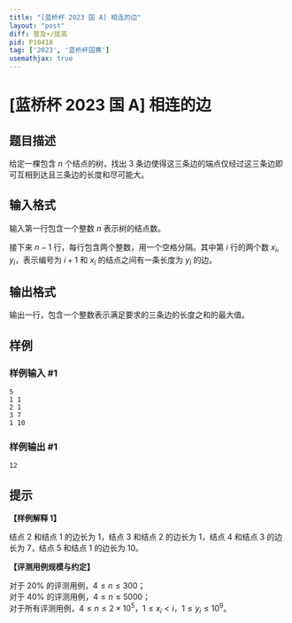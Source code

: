 ```yaml
---
title: "[蓝桥杯 2023 国 A] 相连的边"
layout: "post"
diff: 普及+/提高
pid: P10418
tag: ['2023', '蓝桥杯国赛']
usemathjax: true
---
```


# [蓝桥杯 2023 国 A] 相连的边
## 题目描述

给定一棵包含 $n$ 个结点的树，找出 $3$ 条边使得这三条边的端点仅经过这三条边即可互相到达且三条边的长度和尽可能大。
## 输入格式

输入第一行包含一个整数 $n$ 表示树的结点数。

接下来 $n−1$ 行，每行包含两个整数，用一个空格分隔。其中第 $i$ 行的两个数 $x_i,y_i$，表示编号为 $i+1$ 和 $x_i$ 的结点之间有一条长度为 $y_i$ 的边。
## 输出格式

输出一行，包含一个整数表示满足要求的三条边的长度之和的最大值。
## 样例

### 样例输入 #1
```
5
1 1
2 1
3 7
1 10

```
### 样例输出 #1
```
12

```
## 提示

**【样例解释 1】**

结点 $2$ 和结点 $1$ 的边长为 $1$，结点 $3$ 和结点 $2$ 的边长为 $1$，结点 $4$ 和结点 $3$ 的边长为 $7$，结点 $5$ 和结点 $1$ 的边长为 $10$。

**【评测用例规模与约定】**

对于 $20\%$ 的评测用例，$4\le n\le 300$；  
对于 $40\%$ 的评测用例，$4\le n\le 5000$；  
对于所有评测用例，$4\le n\le 2\times 10^5$，$1\le x_i<i$，$1\le y_i\le 10^9$。
